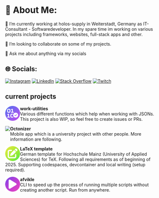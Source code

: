 # 💫 About Me:

🔭 I’m currently working at holos-supply in Weiterstadt, Germany as IT-Consultant - Softwaredeveloper. In my spare time im working on various projects including frameworks, websites, full-stack apps and other.

👯 I’m looking to collaborate on some of my projects.

💬 Ask me about anything via my socials

## 🌐 Socials:

[![Instagram](https://img.shields.io/badge/Instagram-%23E4405F.svg?logo=Instagram&logoColor=white)](https://instagram.com/loschjohannes)
[![LinkedIn](https://img.shields.io/badge/LinkedIn-%230077B5.svg?logo=linkedin&logoColor=white)](https://linkedin.com/in/johannes-losch)
[![Stack Overflow](https://img.shields.io/badge/-Stackoverflow-FE7A16?logo=stack-overflow&logoColor=white)](https://stackoverflow.com/users/13497749)
[![Twitch](https://img.shields.io/badge/Twitch-%239146FF.svg?logo=Twitch&logoColor=white)](https://twitch.tv/johanneslosch)

## current projects

<p><a href="https://github.com/johanneslosch/work-utilities"><img src="logo/work-utils.png" height=48 align=left></a><b>work-utilities</b><br>
Various different functions which help when working with JSONs. This project is also WIP, so feel free to create issues or PRs.</p>

<p><a href="https://github.com/octonizer/"><img src="https://avatars.githubusercontent.com/u/197490623?s=400&u=e97c44bcacc04b87c4c7a32786a8e74ff024aa11&v=4" height=48 align=left></a><b>Octonizer</b><br>
Mobile app which is a university project with other people. More information are following.</p>

<p><a href="https://github.com/johanneslosch/HSMz-LaTeX-Template"><img src="logo/tex-logo.png" height=48 align=left></a><b>LaTeX template</b><br>
German template for Hochschule Mainz (University of Applied Sciences) for TeX. Following all requirements as of beginning of 2025. Supporting codespaces, devcontainer and local writing (setup required).</p>

<p><a href="https://github.com/johanneslosch/afvikle"><img src="logo/afvikle.png" height=48 align=left></a><b>afvikle</b><br>
CLI to speed up the process of running multiple scripts without creating another script. Run from anywhere.</p>

<!--
<p><a href="https://github.com/johanneslosch/<project>"><img src="logo/logo.png" height=48 align=left></a><b>name</b><br>
description</p>
-->
